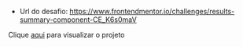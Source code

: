 
- Url do desafio: https://www.frontendmentor.io/challenges/results-summary-component-CE_K6s0maV

Clique [aqui](https://poetic-basbousa-d5aa66.netlify.app) para visualizar o projeto